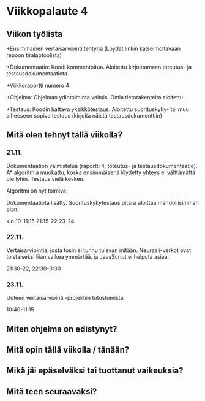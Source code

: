 # Viikkopalaute 4

## Viikon työlista

+Ensimmäinen vertaisarviointi tehtynä (Löydät linkin katselmoitavaan repoon tiralabtoolista)

+Dokumentaatio: Koodi kommentoitua. Aloitettu kirjoittamaan toteutus- ja testausdokumentaatiota.

+Viikkoraportti numero 4

+Ohjelma: Ohjelman ydintoiminta valmis. Omia tietorakenteita aloitettu.

+Testaus: Koodin kattava yksikkötestaus. Aloitettu suorituskyky- tai muu aiheeseen sopiva testaus (kirjoita näistä testausdokumenttiin)

## Mitä olen tehnyt tällä viikolla?

### 21.11.
Dokumentaation valmistelua (raportti 4, toteutus- ja testausdokumentaatio). A* algoritmia muokattu, koska ensimmäisenä löydetty yhteys ei välttämättä ole lyhin. Testaus vielä kesken.

Algoritmi on nyt toimiva.

Dokumentaatiota lisätty. Suorituskykytestaus pitäisi aloittaa mahdollisimman pian.

klo 10-11:15 21:15-22 23-24

### 22.11.
Vertaisarviointia, josta tosin ei tunnu tulevan mitään. Neuraali-verkot ovat toistaiseksi liian vaikea ymmärtää, ja JavaScript ei helpota asiaa.

21:30-22, 22:30-0:30

### 23.11.
Uuteen vertaisarviointi -projektiin tutustumista.

10:40-11:15

## Miten ohjelma on edistynyt?

## Mitä opin tällä viikolla / tänään?

## Mikä jäi epäselväksi tai tuottanut vaikeuksia?

## Mitä teen seuraavaksi?